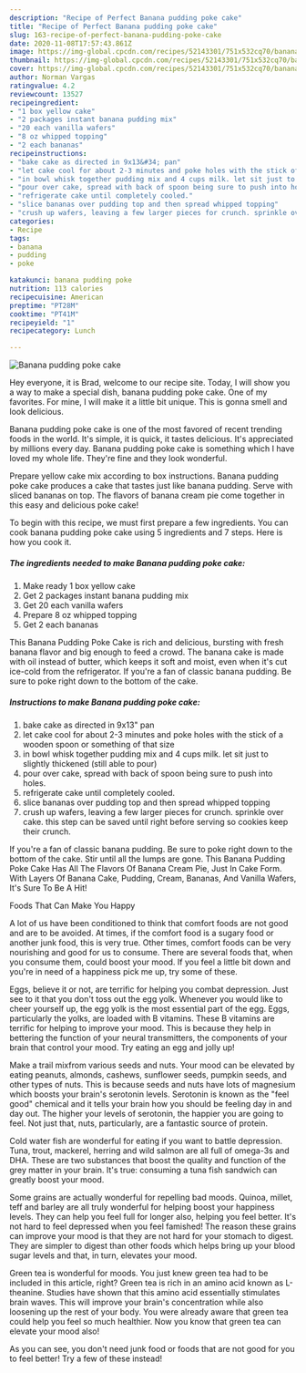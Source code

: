 ```yaml
---
description: "Recipe of Perfect Banana pudding poke cake"
title: "Recipe of Perfect Banana pudding poke cake"
slug: 163-recipe-of-perfect-banana-pudding-poke-cake
date: 2020-11-08T17:57:43.861Z
image: https://img-global.cpcdn.com/recipes/52143301/751x532cq70/banana-pudding-poke-cake-recipe-main-photo.jpg
thumbnail: https://img-global.cpcdn.com/recipes/52143301/751x532cq70/banana-pudding-poke-cake-recipe-main-photo.jpg
cover: https://img-global.cpcdn.com/recipes/52143301/751x532cq70/banana-pudding-poke-cake-recipe-main-photo.jpg
author: Norman Vargas
ratingvalue: 4.2
reviewcount: 13527
recipeingredient:
- "1 box yellow cake"
- "2 packages instant banana pudding mix"
- "20 each vanilla wafers"
- "8 oz whipped topping"
- "2 each bananas"
recipeinstructions:
- "bake cake as directed in 9x13&#34; pan"
- "let cake cool for about 2-3 minutes and poke holes with the stick of a wooden spoon or something of that size"
- "in bowl whisk together pudding mix and 4 cups milk. let sit just to slightly thickened (still able to pour)"
- "pour over cake, spread with back of spoon being sure to push into holes."
- "refrigerate cake until completely cooled."
- "slice bananas over pudding top and then spread whipped topping"
- "crush up wafers, leaving a few larger pieces for crunch. sprinkle over cake. this step can be saved until right before serving so cookies keep their crunch."
categories:
- Recipe
tags:
- banana
- pudding
- poke

katakunci: banana pudding poke 
nutrition: 113 calories
recipecuisine: American
preptime: "PT28M"
cooktime: "PT41M"
recipeyield: "1"
recipecategory: Lunch

---
```



![Banana pudding poke cake](https://img-global.cpcdn.com/recipes/52143301/751x532cq70/banana-pudding-poke-cake-recipe-main-photo.jpg)

Hey everyone, it is Brad, welcome to our recipe site. Today, I will show you a way to make a special dish, banana pudding poke cake. One of my favorites. For mine, I will make it a little bit unique. This is gonna smell and look delicious.

Banana pudding poke cake is one of the most favored of recent trending foods in the world. It's simple, it is quick, it tastes delicious. It's appreciated by millions every day. Banana pudding poke cake is something which I have loved my whole life. They're fine and they look wonderful.

Prepare yellow cake mix according to box instructions. Banana pudding poke cake produces a cake that tastes just like banana pudding. Serve with sliced bananas on top. The flavors of banana cream pie come together in this easy and delicious poke cake!


To begin with this recipe, we must first prepare a few ingredients. You can cook banana pudding poke cake using 5 ingredients and 7 steps. Here is how you cook it.

<!--inarticleads1-->

##### The ingredients needed to make Banana pudding poke cake:

1. Make ready 1 box yellow cake
1. Get 2 packages instant banana pudding mix
1. Get 20 each vanilla wafers
1. Prepare 8 oz whipped topping
1. Get 2 each bananas


This Banana Pudding Poke Cake is rich and delicious, bursting with fresh banana flavor and big enough to feed a crowd. The banana cake is made with oil instead of butter, which keeps it soft and moist, even when it&#39;s cut ice-cold from the refrigerator. If you&#39;re a fan of classic banana pudding. Be sure to poke right down to the bottom of the cake. 

<!--inarticleads2-->

##### Instructions to make Banana pudding poke cake:

1. bake cake as directed in 9x13&#34; pan
1. let cake cool for about 2-3 minutes and poke holes with the stick of a wooden spoon or something of that size
1. in bowl whisk together pudding mix and 4 cups milk. let sit just to slightly thickened (still able to pour)
1. pour over cake, spread with back of spoon being sure to push into holes.
1. refrigerate cake until completely cooled.
1. slice bananas over pudding top and then spread whipped topping
1. crush up wafers, leaving a few larger pieces for crunch. sprinkle over cake. this step can be saved until right before serving so cookies keep their crunch.


If you&#39;re a fan of classic banana pudding. Be sure to poke right down to the bottom of the cake. Stir until all the lumps are gone. This Banana Pudding Poke Cake Has All The Flavors Of Banana Cream Pie, Just In Cake Form. With Layers Of Banana Cake, Pudding, Cream, Bananas, And Vanilla Wafers, It&#39;s Sure To Be A Hit! 

Foods That Can Make You Happy


A lot of us have been conditioned to think that comfort foods are not good and are to be avoided. At times, if the comfort food is a sugary food or another junk food, this is very true. Other times, comfort foods can be very nourishing and good for us to consume. There are several foods that, when you consume them, could boost your mood. If you feel a little bit down and you're in need of a happiness pick me up, try some of these.

Eggs, believe it or not, are terrific for helping you combat depression. Just see to it that you don't toss out the egg yolk. Whenever you would like to cheer yourself up, the egg yolk is the most essential part of the egg. Eggs, particularly the yolks, are loaded with B vitamins. These B vitamins are terrific for helping to improve your mood. This is because they help in bettering the function of your neural transmitters, the components of your brain that control your mood. Try eating an egg and jolly up!

Make a trail mixfrom various seeds and nuts. Your mood can be elevated by eating peanuts, almonds, cashews, sunflower seeds, pumpkin seeds, and other types of nuts. This is because seeds and nuts have lots of magnesium which boosts your brain's serotonin levels. Serotonin is known as the "feel good" chemical and it tells your brain how you should be feeling day in and day out. The higher your levels of serotonin, the happier you are going to feel. Not just that, nuts, particularly, are a fantastic source of protein.

Cold water fish are wonderful for eating if you want to battle depression. Tuna, trout, mackerel, herring and wild salmon are all full of omega-3s and DHA. These are two substances that boost the quality and function of the grey matter in your brain. It's true: consuming a tuna fish sandwich can greatly boost your mood. 

Some grains are actually wonderful for repelling bad moods. Quinoa, millet, teff and barley are all truly wonderful for helping boost your happiness levels. They can help you feel full for longer also, helping you feel better. It's not hard to feel depressed when you feel famished! The reason these grains can improve your mood is that they are not hard for your stomach to digest. They are simpler to digest than other foods which helps bring up your blood sugar levels and that, in turn, elevates your mood.

Green tea is wonderful for moods. You just knew green tea had to be included in this article, right? Green tea is rich in an amino acid known as L-theanine. Studies have shown that this amino acid essentially stimulates brain waves. This will improve your brain's concentration while also loosening up the rest of your body. You were already aware that green tea could help you feel so much healthier. Now you know that green tea can elevate your mood also!

As you can see, you don't need junk food or foods that are not good for you to feel better! Try a few of these instead!

